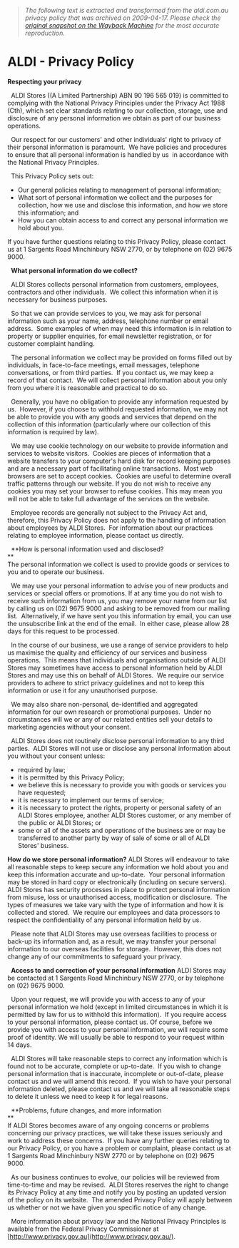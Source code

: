 > *The following text is extracted and transformed from the aldi.com.au privacy policy that was archived on 2009-04-17. Please check the [original snapshot on the Wayback Machine](https://web.archive.org/web/20090417183312id_/http%3A//www.aldi.com.au/au/html/privacy_policy.htm) for the most accurate reproduction.*

# ALDI - Privacy Policy

**Respecting your privacy**

  ALDI Stores ((A Limited Partnership) ABN 90 196 565 019) is committed to complying with the National Privacy Principles under the Privacy Act 1988 (Cth), which set clear standards relating to our collection, storage, use and disclosure of any personal information we obtain as part of our business operations.

  Our respect for our customers' and other individuals' right to privacy of their personal information is paramount.  We have policies and procedures to ensure that all personal information is handled by us  in accordance with the National Privacy Principles.

  This Privacy Policy sets out: 

  * Our general policies relating to management of personal information; 
  * What sort of personal information we collect and the purposes for collection, how we use and disclose this information, and how we store this information; and 
  * How you can obtain access to and correct any personal information we hold about you. 



If you have further questions relating to this Privacy Policy, please contact us at 1 Sargents Road Minchinbury NSW 2770, or by telephone on (02) 9675 9000.

  **What personal information do we collect?**

  ALDI Stores collects personal information from customers, employees, contractors and other individuals.  We collect this information when it is necessary for business purposes.

  So that we can provide services to you, we may ask for personal information such as your name, address, telephone number or email address.  Some examples of when may need this information is in relation to property or supplier enquiries, for email newsletter registration, or for customer complaint handling.

  The personal information we collect may be provided on forms filled out by individuals, in face-to-face meetings, email messages, telephone conversations, or from third parties.  If you contact us, we may keep a record of that contact.  We will collect personal information about you only from you where it is reasonable and practical to do so.

  Generally, you have no obligation to provide any information requested by us.  However, if you choose to withhold requested information, we may not be able to provide you with any goods and services that depend on the collection of this information (particularly where our collection of this information is required by law).

  We may use cookie technology on our website to provide information and services to website visitors.  Cookies are pieces of information that a website transfers to your computer's hard disk for record keeping purposes and are a necessary part of facilitating online transactions.  Most web browsers are set to accept cookies.  Cookies are useful to determine overall traffic patterns through our website. If you do not wish to receive any cookies you may set your browser to refuse cookies. This may mean you will not be able to take full advantage of the services on the website.

  Employee records are generally not subject to the Privacy Act and, therefore, this Privacy Policy does not apply to the handling of information about employees by ALDI Stores.  For information about our practices relating to employee information, please contact us directly.

  **How is personal information used and disclosed?  
**    
The personal information we collect is used to provide goods or services to you and to operate our business.

  We may use your personal information to advise you of new products and services or special offers or promotions. If at any time you do not wish to receive such information from us, you may remove your name from our list by calling us on (02) 9675 9000 and asking to be removed from our mailing list.  Alternatively, if we have sent you this information by email, you can use the unsubscribe link at the end of the email.  In either case, please allow 28 days for this request to be processed.

  In the course of our business, we use a range of service providers to help us maximise the quality and efficiency of our services and business operations.  This means that individuals and organisations outside of ALDI Stores may sometimes have access to personal information held by ALDI Stores and may use this on behalf of ALDI Stores.  We require our service providers to adhere to strict privacy guidelines and not to keep this information or use it for any unauthorised purpose.

  We may also share non-personal, de-identified and aggregated information for our own research or promotional purposes.  Under no circumstances will we or any of our related entities sell your details to marketing agencies without your consent.

  ALDI Stores does not routinely disclose personal information to any third parties.  ALDI Stores will not use or disclose any personal information about you without your consent unless: 

  * required by law; 
  * it is permitted by this Privacy Policy; 
  * we believe this is necessary to provide you with goods or services you have requested; 
  * it is necessary to implement our terms of service; 
  * it is necessary to protect the rights, property or personal safety of an ALDI Stores employee, another ALDI Stores customer, or any member of the public or ALDI Stores; or 
  * some or all of the assets and operations of the business are or may be transferred to another party by way of sale of some or all of ALDI Stores' business. 



**How do we store personal information?** ALDI Stores will endeavour to take all reasonable steps to keep secure any information we hold about you and keep this information accurate and up-to-date.  Your personal information may be stored in hard copy or electronically (including on secure servers).  ALDI Stores has security processes in place to protect personal information from misuse, loss or unauthorised access, modification or disclosure.  The types of measures we take vary with the type of information and how it is collected and stored.  We require our employees and data processors to respect the confidentiality of any personal information held by us.

  Please note that ALDI Stores may use overseas facilities to process or back-up its information and, as a result, we may transfer your personal information to our overseas facilities for storage.  However, this does not change any of our commitments to safeguard your privacy.

  **Access to and correction of your personal information** ALDI Stores may be contacted at 1 Sargents Road Minchinbury NSW 2770, or by telephone on (02) 9675 9000.

  Upon your request, we will provide you with access to any of your personal information we hold (except in limited circumstances in which it is permitted by law for us to withhold this information).  If you require access to your personal information, please contact us. Of course, before we provide you with access to your personal information, we will require some proof of identity. We will usually be able to respond to your request within 14 days.

  ALDI Stores will take reasonable steps to correct any information which is found not to be accurate, complete or up-to-date.  If you wish to change personal information that is inaccurate, incomplete or out-of-date, please contact us and we will amend this record.  If you wish to have your personal information deleted, please contact us and we will take all reasonable steps to delete it unless we need to keep it for legal reasons.

  **Problems, future changes, and more information  
**    
If ALDI Stores becomes aware of any ongoing concerns or problems concerning our privacy practices, we will take these issues seriously and work to address these concerns.  If you have any further queries relating to our Privacy Policy, or you have a problem or complaint, please contact us at 1 Sargents Road Minchinbury NSW 2770 or by telephone on (02) 9675 9000.

  As our business continues to evolve, our policies will be reviewed from time-to-time and may be revised.  ALDI Stores reserves the right to change its Privacy Policy at any time and notify you by posting an updated version of the policy on its website.  The amended Privacy Policy will apply between us whether or not we have given you specific notice of any change.

  More information about privacy law and the National Privacy Principles is available from the Federal Privacy Commissioner at [http://www.privacy.gov.au](http://www.privacy.gov.au/). 
